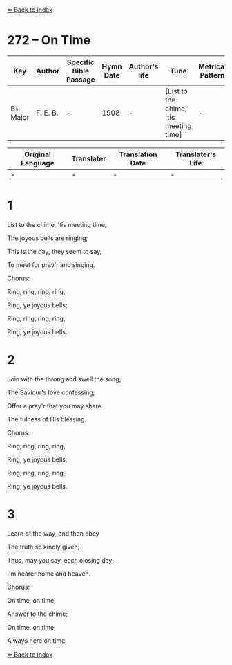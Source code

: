 [⬅️ Back to index](../README.md)

# 272 – On Time

Key | Author   | Specific Bible Passage     |Hymn Date |Author's life |Tune |Metrical Pattern   |Composer/Source
-- | --------- | ---------------------------|----------|--------------|-----|-------------------|-------------  
B♭ Major |F. E. B. |- |1908 |- |[List to the chime, 'tis meeting time] |- |F. E. Belden

Original Language | Translater | Translation Date   | Translater's Life  
----------------- | --------- | --------------------|-------------     
\- |- |- |-




# 1

List to the chime, 'tis meeting time,

The joyous bells are ringing;

This is the day, they seem to say,

To meet for pray'r and singing.



Chorus:

Ring, ring, ring, ring,

Ring, ye joyous bells;

Ring, ring, ring, ring,

Ring, ye joyous bells.



# 2

Join with the throng and swell the song,

The Saviour's love confessing;

Offer a pray'r that you may share

The fulness of His blessing.



Chorus:

Ring, ring, ring, ring, 

Ring, ye joyous bells;

Ring, ring, ring, ring, 

Ring, ye joyous bells.



# 3

Learn of the way, and then obey

The truth so kindly given;

Thus, may you say, each closing day;

I'm nearer home and heaven.



Chorus:

On time, on time,

Answer to the chime;

On time, on time,

Always here on time.

[⬅️ Back to index](../README.md)
